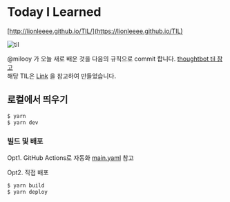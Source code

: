 # Today I Learned

[http://lionleeee.github.io/TIL/](https://lionleeee.github.io/TIL)


![til](https://user-images.githubusercontent.com/3839771/88662649-37dd7480-d115-11ea-8e26-a56669cbfe83.gif)

@milooy 가 오늘 새로 배운 것을 다음의 규칙으로 commit 합니다. [thoughtbot til 참고](https://github.com/thoughtbot/til)
<br/>
해당 TIL은 [Link](http://milooy.github.io/TIL/) 을 참고하여 만들었습니다. 

## 로컬에서 띄우기
```bash
$ yarn
$ yarn dev
```

### 빌드 및 배포

Opt1. GitHub Actions로 자동화
[main.yaml](https://github.com/milooy/TIL/blob/master/.github/workflows/main.yml) 참고

Opt2. 직접 배포
```bash
$ yarn build
$ yarn deploy
```
